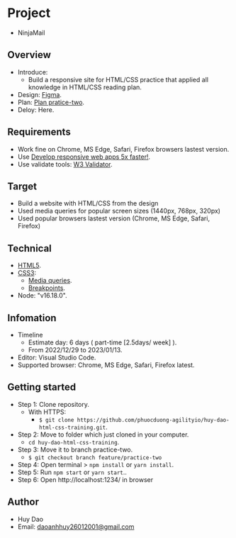 # Project

- NinjaMail

## Overview

- Introduce:
  - Build a responsive site for HTML/CSS practice that applied all knowledge in HTML/CSS reading plan.
- Design: [Figma](<https://www.figma.com/file/5jV4JhfgpIadazK7Bt2UbU/NinjaMail-(Community)-(Copy)?node-id=1%3A362&t=5gQ9UpwtDjxaLOLS-0>).
- Plan: [Plan pratice-two](https://docs.google.com/document/d/1XpV2cgLmxeeDDBmr6ZwQojGe2bmvq-xox9F2I-P6hGA/edit?usp=sharing).
- Deloy: Here.

## Requirements

- Work fine on Chrome, MS Edge, Safari, Firefox browsers lastest version.
- Use [Develop responsive web apps 5x faster!](https://responsively.app/).
- Use validate tools: [W3 Validator](https://validator.w3.org/).

## Target

- Build a website with HTML/CSS from the design
- Used media queries for popular screen sizes (1440px, 768px, 320px)
- Used popular browsers lastest version (Chrome, MS Edge, Safari, Firefox)

## Technical
- [HTML5](https://www.w3schools.com/html/).
- [CSS3](https://web.dev/learn/css/):
  - [Media queries](https://www.w3schools.com/css/css3_mediaqueries.asp).
  - [Breakpoints](https://getbootstrap.com/docs/5.0/layout/breakpoints/).
- Node: "v16.18.0".

## Infomation

- Timeline
  - Estimate day: 6 days ( part-time [2.5days/ week] ).
  - From 2022/12/29 to 2023/01/13.
- Editor: Visual Studio Code.
- Supported browser: Chrome, MS Edge, Safari, Firefox latest.

## Getting started

- Step 1: Clone repository.
  - With HTTPS:
    - `$ git clone https://github.com/phuocduong-agilityio/huy-dao-html-css-training.git`.
- Step 2: Move to folder which just cloned in your computer.
  - `cd huy-dao-html-css-training`.
- Step 3: Move it to branch practice-two.
  - `$ git checkout branch feature/practice-two`
- Step 4: Open terminal > `npm install` or `yarn install`.
- Step 5: Run `npm start` or `yarn start`..
- Step 6: Open http://localhost:1234/ in browser

## Author

- Huy Dao
- Email: daoanhhuy26012001@gmail.com
